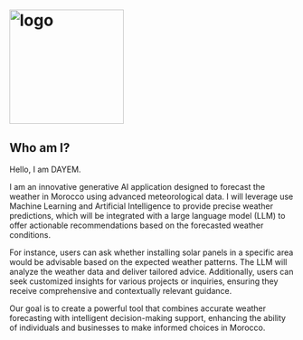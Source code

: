 # <img width="202" alt="logo" src="https://github.com/arthur-samuel-thinkai/dayem/assets/170200420/0b5097f4-cd82-4ca9-b1a3-8d19bfb48d10">

## Who am I?
Hello, I am DAYEM.

I am an innovative generative AI application designed to forecast the weather in Morocco using advanced meteorological data. I will leverage use Machine Learning and Artificial Intelligence to provide precise weather predictions, which will be integrated with a large language model (LLM) to offer actionable recommendations based on the forecasted weather conditions.

For instance, users can ask whether installing solar panels in a specific area would be advisable based on the expected weather patterns. The LLM will analyze the weather data and deliver tailored advice. Additionally, users can seek customized insights for various projects or inquiries, ensuring they receive comprehensive and contextually relevant guidance.

Our goal is to create a powerful tool that combines accurate weather forecasting with intelligent decision-making support, enhancing the ability of individuals and businesses to make informed choices in Morocco.



